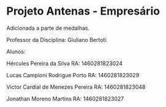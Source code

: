 # Projeto Antenas - Empresário

Adicionada a parte de medalhas.

Professor da Disciplina: Giuliano Bertoti
 

Alunos:
  
  Hércules Pereira da Silva RA: 1460281823024
  
  Lucas Campioni Rodrigue Porto RA: 1460281823029
  
  Victor Cardial de Menezes Pereira RA: 1460281823048
  
  Jonathan Moreno Martins RA: 1460281823027
